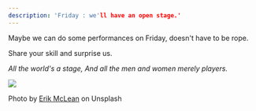 ```yaml
---
description: 'Friday : we'll have an open stage.'
---
```


Maybe we can do some performances on Friday, doesn't have to be rope.

Share your skill and surprise us. 

_All the world's a stage, And all the men and women merely players._

![](.gitbook/assets/openstage.jpg)

Photo by [Erik McLean](https://unsplash.com/@introspectivedsgn) on Unsplash
